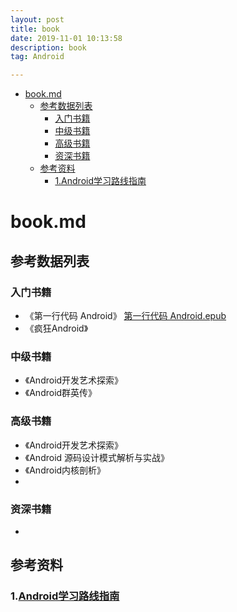 ```yaml
---
layout: post
title: book
date: 2019-11-01 10:13:58
description: book
tag: Android

---
```


- [book.md](#bookmd)
  - [参考数据列表](#参考数据列表)
    - [入门书籍](#入门书籍)
    - [中级书籍](#中级书籍)
    - [高级书籍](#高级书籍)
    - [资深书籍](#资深书籍)
  - [参考资料](#参考资料)
    - [1.Android学习路线指南](#1android学习路线指南)

# book.md
## 参考数据列表

### 入门书籍
+ 《第一行代码 Android》
[第一行代码 Android.epub](book/第一行代码：Android（第2版）.epub)
+ 《疯狂Android》

### 中级书籍
+ 《Android开发艺术探索》
+ 《Android群英传》

### 高级书籍
+ 《Android开发艺术探索》
+ 《Android 源码设计模式解析与实战》
+ 《Android内核剖析》
+ 
### 资深书籍
+

## 参考资料
### 1.[Android学习路线指南](https://blog.csdn.net/singwhatiwanna/article/details/49560409)